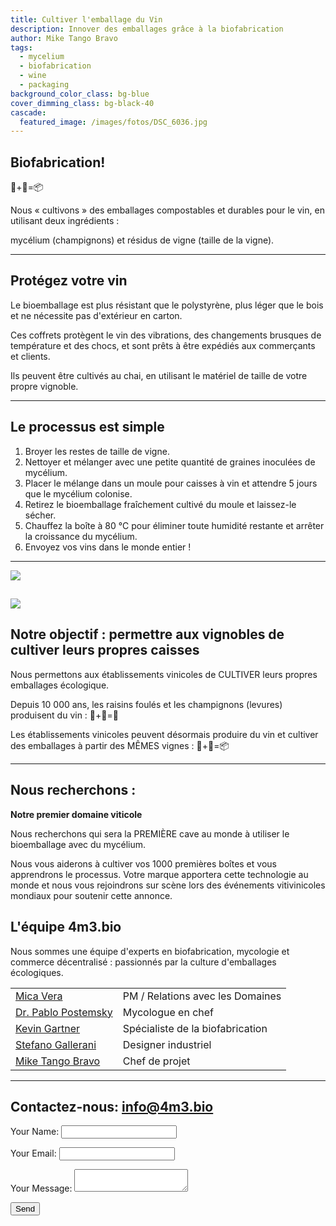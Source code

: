 ```yaml
---
title: Cultiver l'emballage du Vin
description: Innover des emballages grâce à la biofabrication
author: Mike Tango Bravo
tags:
  - mycelium
  - biofabrication
  - wine
  - packaging
background_color_class: bg-blue
cover_dimming_class: bg-black-40
cascade:
  featured_image: /images/fotos/DSC_6036.jpg
---
```


## Biofabrication! 
🍄+🍇=📦

Nous « cultivons » des emballages compostables et durables pour le vin, en utilisant deux ingrédients :

mycélium (champignons) et
résidus de vigne (taille de la vigne).

---

## Protégez votre vin

Le bioemballage est plus résistant que le polystyrène, plus léger que le bois et ne nécessite pas d'extérieur en carton.

Ces coffrets protègent le vin des vibrations, des changements brusques de température et des chocs, et sont prêts à être expédiés aux commerçants et clients.

Ils peuvent être cultivés au chai, en utilisant le matériel de taille de votre propre vignoble.

---

## Le processus est simple

1. Broyer les restes de taille de vigne.
2. Nettoyer et mélanger avec une petite quantité de graines inoculées de mycélium.
3. Placer le mélange dans un moule pour caisses à vin et attendre 5 jours que le mycélium colonise.
4. Retirez le bioemballage fraîchement cultivé du moule et laissez-le sécher.
5. Chauffez la boîte à 80 °C pour éliminer toute humidité restante et arrêter la croissance du mycélium.
6. Envoyez vos vins dans le monde entier !

---


![](images/fotos/telegram-cloud-photo-size-1-5017394165876633091-y.jpg)

![](images/fotos/IMG_3297.JPG)
---

## Notre objectif : permettre aux vignobles de cultiver leurs propres caisses

Nous permettons aux établissements vinicoles de CULTIVER leurs propres emballages écologique.

Depuis 10 000 ans, les raisins foulés et les champignons (levures) produisent du vin : 🍄+🍇=🍷

Les établissements vinicoles peuvent désormais produire du vin et cultiver des emballages à partir des MÊMES vignes : 🍄+🍇=📦

---

## Nous recherchons :

**Notre premier domaine viticole**

Nous recherchons qui sera la PREMIÈRE cave au monde à utiliser le bioemballage avec du mycélium.

Nous vous aiderons à cultiver vos 1000 premières boîtes et vous apprendrons le processus. Votre marque apportera cette technologie au monde et nous vous rejoindrons sur scène lors des événements vitivinicoles mondiaux pour soutenir cette annonce.
## L'équipe 4m3.bio

Nous sommes une équipe d'experts en biofabrication, mycologie et commerce décentralisé : passionnés par la culture d'emballages écologiques.


|                                                                                |                                  |
| ------------------------------------------------------------------------------ | -------------------------------- |
| [Mica Vera](https://www.linkedin.com/in/mica-vera-fernández-0b136a1/)          | PM / Relations avec les Domaines |
| [Dr. Pablo Postemsky](https://www.linkedin.com/in/pablo-d-postemsky-70009896/) | Mycologue en chef                |
| [Kevin Gartner](https://youtu.be/dQw4w9WgXcQ?si=-2hPaneFe2LBzwxd)              | Spécialiste de la biofabrication |
| [Stefano Gallerani ](https://www.linkedin.com/in/stefano-gallerani-8836001a0/) | Designer industriel              |
| [Mike Tango Bravo](https://www.linkedin.com/in/barrowmike/)                    | Chef de projet                   |

---

## Contactez-nous: info@4m3.bio

<form name="contact" method="POST" data-netlify="true">
  <input type="hidden" name="form-name" value="contact">
  <p><label>Your Name: <input type="text" name="name"></label></p>
  <p><label>Your Email: <input type="email" name="email"></label></p>
  <p><label>Your Message: <textarea name="message"></textarea></label></p>
  <p><button type="submit">Send</button></p>
</form>

